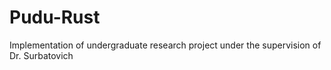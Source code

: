 # Pudu-Rust

Implementation of undergraduate research project under the supervision of Dr. Surbatovich
